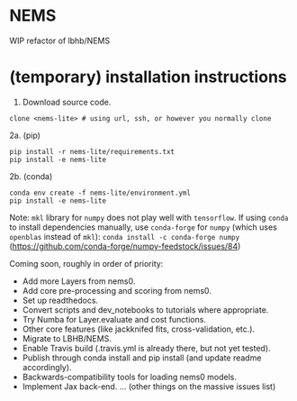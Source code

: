 # NEMS
WIP refactor of lbhb/NEMS

# (temporary) installation instructions
1. Download source code.
```
clone <nems-lite> # using url, ssh, or however you normally clone
```
2a. (pip)
```
pip install -r nems-lite/requirements.txt
pip install -e nems-lite
```
2b. (conda)
```
conda env create -f nems-lite/environment.yml
pip install -e nems-lite
```

Note: `mkl` library for `numpy` does not play well with `tensorflow`.
If using `conda` to install dependencies manually, use `conda-forge`
for `numpy` (which uses `openblas` instead of `mkl`):
`conda install -c conda-forge numpy`
(https://github.com/conda-forge/numpy-feedstock/issues/84)

Coming soon, roughly in order of priority:
* Add more Layers from nems0.
* Add core pre-processing and scoring from nems0.
* Set up readthedocs.
* Convert scripts and dev_notebooks to tutorials where appropriate.
* Try Numba for Layer.evaluate and cost functions.
* Other core features (like jackknifed fits, cross-validation, etc.).
* Migrate to LBHB/NEMS.
* Enable Travis build (.travis.yml is already there, but not yet tested).
* Publish through conda install and pip install (and update readme accordingly).
* Backwards-compatibility tools for loading nems0 models.
* Implement Jax back-end.
... (other things on the massive issues list)
